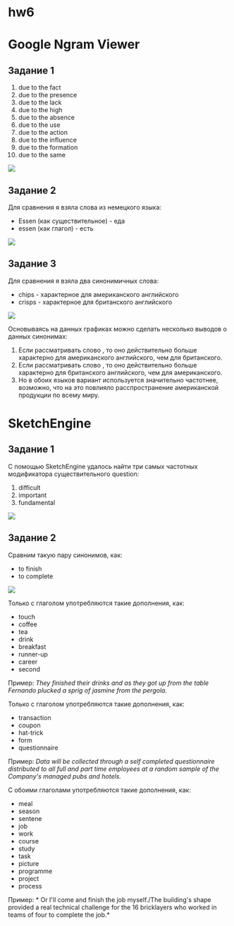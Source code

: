 # hw6
# Google Ngram Viewer
## Задание 1
1. due to the fact
2. due to the presence
3. due to the lack
4. due to the high
5. due to the absence
6. due to the use
7. due to the action
8. due to the influence
9. due to the formation
10. due to the same

![](https://github.com/namakarova/hw6/blob/master/%D0%93%D1%80%D0%B0%D0%BC%D0%BC%D0%B0.jpg)

## Задание 2
Для сравнения я взяла слова из немецкого языка:
+ Essen (как существительное) - еда
+ essen (как глагол) - есть

![](https://github.com/namakarova/hw6/blob/master/%D0%BD%D0%B5%D0%BC%D0%B5%D1%86%D0%BA%D0%B8%D0%B9.jpg)

## Задание 3
Для сравнения я взяла два синонимичных слова:
+ chips - характерное для американского английского
+ crisps - характерное для британского английского

![](https://github.com/namakarova/hw6/blob/master/%D1%87%D0%B8%D0%BF%D1%81%D1%8B.jpg)

Основываясь на данных графиках можно сделать несколько выводов о данных синонимах:
1. Если рассматривать слово <chips>, то оно действительно больше характерно для американского английского, чем для британского.
2. Если рассматривать слово <crisps>, то оно действительно больше характерно для британского английского, чем для американского.
3. Но в обоих языков вариант <chips> используется значительно частотнее, возможно, что на это повлияло расспространение американской продукции по всему миру.
  
# SketchEngine
## Задание 1
С помощью SketchEngine удалось найти три самых частотных модификатора существительного question:
1. difficult
2. important
3. fundamental

![](https://github.com/namakarova/hw6/blob/master/%D0%B2%D0%BE%D0%BF%D1%80%D0%BE%D1%81.jpg)
## Задание 2
Сравним такую пару синонимов, как:
+ to finish
+ to complete

![](https://github.com/namakarova/hw6/blob/master/%D1%81%D0%B8%D0%BD%D0%BE%D0%BD%D0%B8%D0%BC%D1%8B%20(2).jpg)

Только с глаголом <finish> употребляются такие дополнения, как: 
+ touch
+ coffee
+ tea
+ drink
+ breakfast
+ runner-up
+ career
+ second

Пример: *They finished their drinks and as they got up from the table Fernando plucked a sprig of jasmine from the pergola.*

Только с глаголом <complete> употребляются такие дополнения, как:
+ transaction
+ coupon
+ hat-trick
+ form
+ questionnaire
  
Пример: *Data will be collected through a self completed questionnaire distributed to all full and part time employees at a random sample of the Company's managed pubs and hotels.*

С обоими глаголами употребляются такие дополнения, как:
+ meal
+ season
+ sentene
+ job
+ work
+ course
+ study
+ task
+ picture
+ programme
+ project
+ process

Пример: * Or I'll come and finish the job myself./The building's shape provided a real technical challenge for the 16 bricklayers who worked in teams of four to complete the job.*
